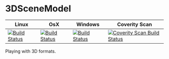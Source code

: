 # 3DSceneModel

Linux | OsX | Windows | Coverity Scan
------------- |------------- |------------- | ------------- 
[![Build Status](https://travis-ci.org/Ethiy/3DSceneModel.svg?branch=master)](https://travis-ci.org/Ethiy/3DSceneModel) | [![Build Status](https://travis-ci.org/Ethiy/3DSceneModel.svg?branch=master)](https://travis-ci.org/Ethiy/3DSceneModel) | [![Build Status](https://ci.appveyor.com/api/projects/status/32r7s2skrgm9ubva/branch/build-system-trial?svg=true)](https://ci.appveyor.com/project/Ethiy/3DSceneModel/branch/build-system-trial) | [![Coverity Scan Build Status](https://scan.coverity.com/projects/11095/badge.svg)](https://scan.coverity.com/projects/3dscenemodel)

Playing with 3D formats.
